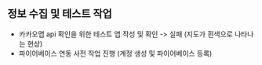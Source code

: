 ## 정보 수집 및 테스트 작업
+ 카카오맵 api 확인을 위한 테스트 앱 작성 및 확인 -> 실패 (지도가 흰색으로 나타나는 현상)
+ 파이어베이스 연동 사전 작업 진행 (계정 생성 및 파이어베이스 등록)
